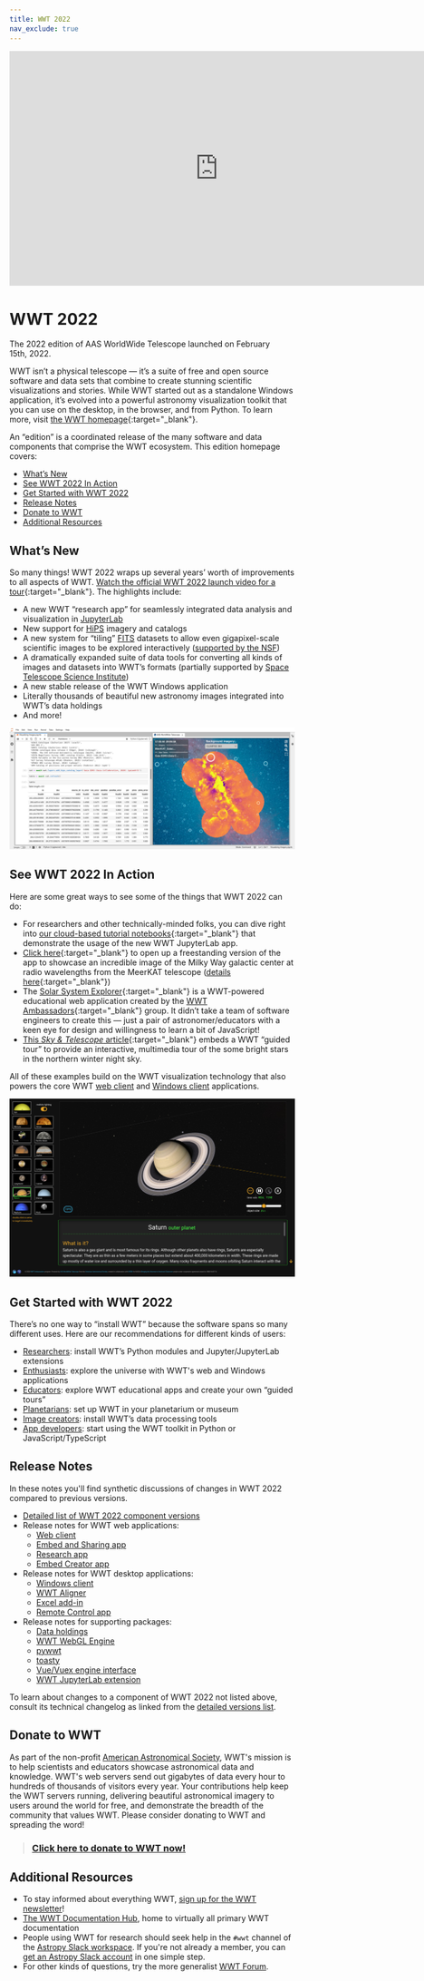 ```yaml
---
title: WWT 2022
nav_exclude: true
---
```


<!-- launch video: -->
<iframe width="736" height="414" src="https://www.youtube.com/embed/U7PIAKCZHYM" title="YouTube video player" frameborder="0" allow="accelerometer; autoplay; clipboard-write; encrypted-media; gyroscope; picture-in-picture" allowfullscreen></iframe>

# WWT 2022

The 2022 edition of AAS WorldWide Telescope launched on February 15th, 2022.

WWT isn’t a physical telescope — it’s a suite of free and open source software
and data sets that combine to create stunning scientific visualizations and
stories. While WWT started out as a standalone Windows application, it’s evolved
into a powerful astronomy visualization toolkit that you can use on the desktop,
in the browser, and from Python. To learn more, visit [the WWT
homepage][wwthome]{:target="_blank"}.

[wwthome]: https://worldwidetelescope.org/home/

An “edition” is a coordinated release of the many software and data components
that comprise the WWT ecosystem. This edition homepage covers:

- [What’s New](#whats-new)
- [See WWT 2022 In Action](#see-wwt-2022-in-action)
- [Get Started with WWT 2022](#get-started-with-wwt-2022)
- [Release Notes](#release-notes)
- [Donate to WWT](#donate-to-wwt)
- [Additional Resources](#additional-resources)


## What’s New

So many things! WWT 2022 wraps up several years’ worth of improvements to all
aspects of WWT. [Watch the official WWT 2022 launch video for a
tour][yt]{:target="_blank"}. The highlights include:

[yt]: https://youtu.be/U7PIAKCZHYM

- A new WWT “research app” for seamlessly integrated data analysis
  and visualization in [JupyterLab]
- New support for [HiPS] imagery and catalogs
- A new system for “tiling” [FITS] datasets to allow even gigapixel-scale
  scientific images to be explored interactively ([supported by the NSF][2004840])
- A dramatically expanded suite of data tools for converting all kinds of images
  and datasets into WWT’s formats (partially supported by [Space Telescope
  Science Institute][stsci])
- A new stable release of the WWT Windows application
- Literally thousands of beautiful new astronomy images integrated into WWT’s
  data holdings
- And more!

[JupyterLab]: https://jupyter.org/
[HiPS]: http://aladin.u-strasbg.fr/hips/
[FITS]: https://en.wikipedia.org/wiki/FITS
[2004840]: https://www.nsf.gov/awardsearch/showAward?AWD_ID=2004840
[stsci]: https://www.stsci.edu/

![Screenshot of WWT JupyterLab app](./jupyterlab.jpg)


## See WWT 2022 In Action

Here are some great ways to see some of the things that WWT 2022 can do:

- For researchers and other technically-minded folks, you can dive right into
  [our cloud-based tutorial notebooks][mybinder]{:target="_blank"} that
  demonstrate the usage of the new WWT JupyterLab app.
- [Click here][meerkat-gc]{:target="_blank"} to open up a freestanding version
  of the app to showcase an incredible image of the Milky Way galactic center at
  radio wavelengths from the MeerKAT telescope ([details
  here][meerkat-deets]{:target="_blank"})
- The [Solar System Explorer][sse]{:target="_blank"} is a WWT-powered
  educational web application created by the [WWT
  Ambassadors][wwta]{:target="_blank"} group. It didn’t take a team of software
  engineers to create this — just a pair of astronomer/educators with a keen eye
  for design and willingness to learn a bit of JavaScript!
- [This *Sky & Telescope* article][sandt-nye]{:target="_blank"} embeds a WWT
  “guided tour” to provide an interactive, multimedia tour of the some bright
  stars in the northern winter night sky.

[mybinder]: https://bit.ly/pywwt-notebooks
[meerkat-gc]:  https://bit.ly/wwt-meerkatgc_jan22
[meerkat-deets]: https://www.sarao.ac.za/media-releases/new-meerkat-radio-image-reveals-complex-heart-of-the-milky-way/
[sse]: http://projects.wwtambassadors.org/solar-system-explorer/
[wwta]: https://wwtambassadors.org/
[sandt-nye]: https://skyandtelescope.org/astronomy-news/tour-15-of-the-brightest-stars-on-new-years-eve-video/

All of these examples build on the WWT visualization technology that also powers
the core WWT [web client][webclient] and [Windows client][windows] applications.

[webclient]: https://worldwidetelescope.org/webclient/
[windows]: https://worldwidetelescope.org/download/

![Screenshot of WWTA Solar System Explorer app](./ssexplorer.jpg)


## Get Started with WWT 2022

There’s no one way to “install WWT” because the software spans so many different
uses. Here are our recommendations for different kinds of users:

- [Researchers](./researchers/): install WWT’s Python modules and
  Jupyter/JupyterLab extensions
- [Enthusiasts](./enthusiasts/): explore the universe with WWT's web and Windows applications
- [Educators](./educators/): explore WWT educational apps and create your own “guided tours”
- [Planetarians](./planetarians/): set up WWT in your planetarium or museum
- [Image creators](./creators/): install WWT’s data processing tools
- [App developers](./developers/): start using the WWT toolkit in Python or JavaScript/TypeScript


## Release Notes

In these notes you'll find synthetic discussions of changes in WWT 2022 compared
to previous versions.

- [Detailed list of WWT 2022 component versions](./components/)
- Release notes for WWT web applications:
  - [Web client](./webclient/)
  - [Embed and Sharing app](./embed/)
  - [Research app](./research-app/)
  - [Embed Creator app](./embed-creator/)
- Release notes for WWT desktop applications:
  - [Windows client](./winclient/)
  - [WWT Aligner](./aligner/)
  - [Excel add-in](./excel-addin/)
  - [Remote Control app](./remote/)
- Release notes for supporting packages:
  - [Data holdings](./data/)
  - [WWT WebGL Engine](./engine/)
  - [pywwt](./pywwt/)
  - [toasty](./toasty/)
  - [Vue/Vuex engine interface](./engine-vuex/)
  - [WWT JupyterLab extension](./jupyterlab/)

To learn about changes to a component of WWT 2022 not listed above, consult its
technical changelog as linked from the [detailed versions list](./components/).


## Donate to WWT

As part of the non-profit [American Astronomical Society][aas], WWT's mission is
to help scientists and educators showcase astronomical data and knowledge. WWT's
web servers send out gigabytes of data every hour to hundreds of thousands of
visitors every year. Your contributions help keep the WWT servers running,
delivering beautiful astronomical imagery to users around the world for free,
and demonstrate the breadth of the community that values WWT. Please consider
donating to WWT and spreading the word!

[aas]: https://aas.org/

> ### [Click here to donate to WWT now!](https://my.aas.org/services/AAS_Member/Fundraising/WWT/Donate_Now.aspx)


## Additional Resources

- To stay informed about everything WWT, [sign up for the WWT
  newsletter](https://bit.ly/wwt-signup)!
- [The WWT Documentation Hub][dochub], home to virtually all primary WWT documentation
- People using WWT for research should seek help in the `#wwt` channel of the
  [Astropy Slack workspace](https://astropy.slack.com/). If you're not already a
  member, you can [get an Astropy Slack account](http://joinslack.astropy.org/)
  in one simple step.
- For other kinds of questions, try the more generalist [WWT
  Forum](https://wwt-forum.org/).

[dochub]: https://docs.worldwidetelescope.org/
